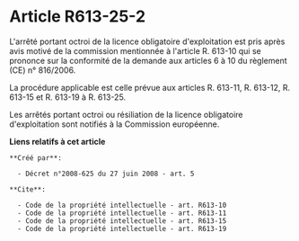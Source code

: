 # Article R613-25-2

L'arrêté portant octroi de la licence obligatoire d'exploitation est pris après avis motivé de la commission mentionnée à
l'article R. 613-10 qui se prononce sur la conformité de la demande aux articles 6 à 10 du règlement (CE) n° 816/2006. 

La procédure applicable est celle prévue aux articles R. 613-11, R. 613-12, R. 613-15 et R. 613-19 à R. 613-25. 

Les arrêtés portant octroi ou résiliation de la licence obligatoire d'exploitation sont notifiés à la Commission européenne.

**Liens relatifs à cet article**

	**Créé par**:

	  - Décret n°2008-625 du 27 juin 2008 - art. 5

	**Cite**:

	  - Code de la propriété intellectuelle - art. R613-10
	  - Code de la propriété intellectuelle - art. R613-11
	  - Code de la propriété intellectuelle - art. R613-15
	  - Code de la propriété intellectuelle - art. R613-19
